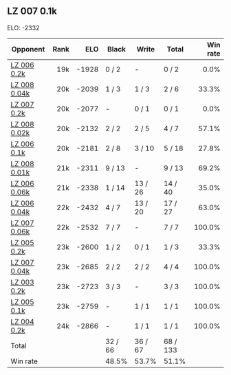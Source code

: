## LZ 007 0.1k ##

ELO: -2332

Opponent | Rank | ELO | Black | Write | Total | Win rate
---------|-----:|----:|-------|-------|-------|-------:
[LZ 006 0.2k](LZ%20006%200.2k.md) | 19k | -1928 | 0 / 2 | - | 0 / 2 | 0.0%
[LZ 008 0.04k](LZ%20008%200.04k.md) | 20k | -2039 | 1 / 3 | 1 / 3 | 2 / 6 | 33.3%
[LZ 007 0.2k](LZ%20007%200.2k.md) | 20k | -2077 | - | 0 / 1 | 0 / 1 | 0.0%
[LZ 008 0.02k](LZ%20008%200.02k.md) | 20k | -2132 | 2 / 2 | 2 / 5 | 4 / 7 | 57.1%
[LZ 006 0.1k](LZ%20006%200.1k.md) | 20k | -2181 | 2 / 8 | 3 / 10 | 5 / 18 | 27.8%
[LZ 008 0.01k](LZ%20008%200.01k.md) | 21k | -2311 | 9 / 13 | - | 9 / 13 | 69.2%
[LZ 006 0.06k](LZ%20006%200.06k.md) | 21k | -2338 | 1 / 14 | 13 / 26 | 14 / 40 | 35.0%
[LZ 006 0.04k](LZ%20006%200.04k.md) | 22k | -2432 | 4 / 7 | 13 / 20 | 17 / 27 | 63.0%
[LZ 007 0.06k](LZ%20007%200.06k.md) | 22k | -2532 | 7 / 7 | - | 7 / 7 | 100.0%
[LZ 005 0.2k](LZ%20005%200.2k.md) | 23k | -2600 | 1 / 2 | 0 / 1 | 1 / 3 | 33.3%
[LZ 007 0.04k](LZ%20007%200.04k.md) | 23k | -2685 | 2 / 2 | 2 / 2 | 4 / 4 | 100.0%
[LZ 003 0.2k](LZ%20003%200.2k.md) | 23k | -2723 | 3 / 3 | - | 3 / 3 | 100.0%
[LZ 005 0.1k](LZ%20005%200.1k.md) | 23k | -2759 | - | 1 / 1 | 1 / 1 | 100.0%
[LZ 004 0.2k](LZ%20004%200.2k.md) | 24k | -2866 | - | 1 / 1 | 1 / 1 | 100.0%
Total | | | 32 / 66 | 36 / 67 | 68 / 133 | 
Win rate| | | 48.5% | 53.7% | 51.1% | 

